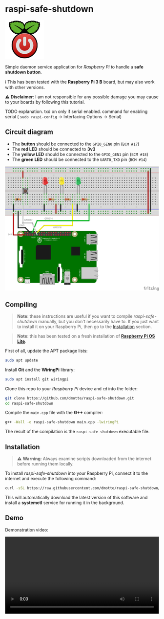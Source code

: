 # raspi-safe-shutdown

![](icon-128.png)

Simple daemon service application for *Raspberry Pi* to handle a **safe shutdown button**.

:information_source: This has been tested with the **Raspberry Pi 3 B** board, but may also work with other versions.

:warning: **Disclaimer**: I am not responsible for any possible damage you may cause to your boards by following this tutorial.

TODO explanation. txd on only if serial enabled. command for enabling serial ( `sudo raspi-config` &rarr; Interfacing Options &rarr; Serial)

## Circuit diagram

- The **button** should be connected to the `GPIO_GEN0` pin (`BCM #17`)
- The **red LED** should be connected to **3v3**
- The **yellow LED** should be connected to the `GPIO_GEN1` pin (`BCM #18`)
- The **green LED** should be connected to the `UART0_TXD` pin (`BCM #14`)

![Circuit diagram](circuit_bb.png)

## Compiling

> **Note**: these instructions are useful if you want to compile *raspi-safe-shutdown* manually, but you don't necessarily have to. If you just want to install it on your Raspberry Pi, then go to the [Installation](#installation) section.

> **Note**: this has been tested on a fresh installation of [**Raspberry Pi OS Lite**](https://www.raspberrypi.org/software/operating-systems/).

First of all, update the APT package lists:

```bash
sudo apt update
```

Install **Git** and the **WiringPi** library:

```bash
sudo apt install git wiringpi
```

Clone this repo to your *Raspberry Pi* device and `cd` into the folder:

```bash
git clone https://github.com/dmotte/raspi-safe-shutdown.git
cd raspi-safe-shutdown
```

Compile the `main.cpp` file with the **G++** compiler:

```bash
g++ -Wall -o raspi-safe-shutdown main.cpp -lwiringPi
```

The result of the compilation is the `raspi-safe-shutdown` executable file.

## Installation

> :warning: **Warning**: Always examine scripts downloaded from the internet before running them locally.

To install *raspi-safe-shutdown* into your Raspberry Pi, connect it to the internet and execute the following command:

```bash
curl -sSL https://raw.githubusercontent.com/dmotte/raspi-safe-shutdown/main/get.sh | sudo bash
```

This will automatically download the latest version of this software and install a **systemctl** service for running it in the background.

## Demo

Demonstration video:

<video width="100%" controls>
    <source src="demo.mp4">
    <a href="https://dmotte.github.io/raspi-safe-shutdown/#demo" target="_blank">Watch it on GitHub Pages</a>
</video>
